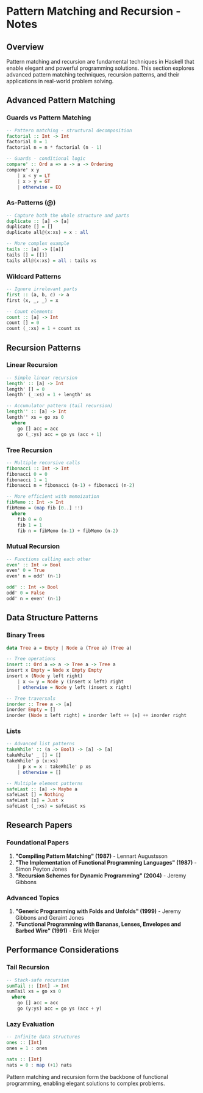 # Pattern Matching and Recursion - Notes

## Overview

Pattern matching and recursion are fundamental techniques in Haskell that enable elegant and powerful programming solutions. This section explores advanced pattern matching techniques, recursion patterns, and their applications in real-world problem solving.

## Advanced Pattern Matching

### Guards vs Pattern Matching
```haskell
-- Pattern matching - structural decomposition
factorial :: Int -> Int
factorial 0 = 1
factorial n = n * factorial (n - 1)

-- Guards - conditional logic
compare' :: Ord a => a -> a -> Ordering
compare' x y
    | x < y = LT
    | x > y = GT
    | otherwise = EQ
```

### As-Patterns (@)
```haskell
-- Capture both the whole structure and parts
duplicate :: [a] -> [a]
duplicate [] = []
duplicate all@(x:xs) = x : all

-- More complex example
tails :: [a] -> [[a]]
tails [] = [[]]
tails all@(x:xs) = all : tails xs
```

### Wildcard Patterns
```haskell
-- Ignore irrelevant parts
first :: (a, b, c) -> a
first (x, _, _) = x

-- Count elements
count :: [a] -> Int
count [] = 0
count (_:xs) = 1 + count xs
```

## Recursion Patterns

### Linear Recursion
```haskell
-- Simple linear recursion
length' :: [a] -> Int
length' [] = 0
length' (_:xs) = 1 + length' xs

-- Accumulator pattern (tail recursion)
length'' :: [a] -> Int
length'' xs = go xs 0
  where
    go [] acc = acc
    go (_:ys) acc = go ys (acc + 1)
```

### Tree Recursion
```haskell
-- Multiple recursive calls
fibonacci :: Int -> Int
fibonacci 0 = 0
fibonacci 1 = 1
fibonacci n = fibonacci (n-1) + fibonacci (n-2)

-- More efficient with memoization
fibMemo :: Int -> Int
fibMemo = (map fib [0..] !!)
  where
    fib 0 = 0
    fib 1 = 1
    fib n = fibMemo (n-1) + fibMemo (n-2)
```

### Mutual Recursion
```haskell
-- Functions calling each other
even' :: Int -> Bool
even' 0 = True
even' n = odd' (n-1)

odd' :: Int -> Bool
odd' 0 = False
odd' n = even' (n-1)
```

## Data Structure Patterns

### Binary Trees
```haskell
data Tree a = Empty | Node a (Tree a) (Tree a)

-- Tree operations
insert :: Ord a => a -> Tree a -> Tree a
insert x Empty = Node x Empty Empty
insert x (Node y left right)
    | x <= y = Node y (insert x left) right
    | otherwise = Node y left (insert x right)

-- Tree traversals
inorder :: Tree a -> [a]
inorder Empty = []
inorder (Node x left right) = inorder left ++ [x] ++ inorder right
```

### Lists
```haskell
-- Advanced list patterns
takeWhile' :: (a -> Bool) -> [a] -> [a]
takeWhile' _ [] = []
takeWhile' p (x:xs)
    | p x = x : takeWhile' p xs
    | otherwise = []

-- Multiple element patterns
safeLast :: [a] -> Maybe a
safeLast [] = Nothing
safeLast [x] = Just x
safeLast (_:xs) = safeLast xs
```

## Research Papers

### Foundational Papers
1. **"Compiling Pattern Matching" (1987)** - Lennart Augustsson
2. **"The Implementation of Functional Programming Languages" (1987)** - Simon Peyton Jones
3. **"Recursion Schemes for Dynamic Programming" (2004)** - Jeremy Gibbons

### Advanced Topics
1. **"Generic Programming with Folds and Unfolds" (1999)** - Jeremy Gibbons and Geraint Jones
2. **"Functional Programming with Bananas, Lenses, Envelopes and Barbed Wire" (1991)** - Erik Meijer

## Performance Considerations

### Tail Recursion
```haskell
-- Stack-safe recursion
sumTail :: [Int] -> Int
sumTail xs = go xs 0
  where
    go [] acc = acc
    go (y:ys) acc = go ys (acc + y)
```

### Lazy Evaluation
```haskell
-- Infinite data structures
ones :: [Int]
ones = 1 : ones

nats :: [Int]
nats = 0 : map (+1) nats
```

Pattern matching and recursion form the backbone of functional programming, enabling elegant solutions to complex problems.